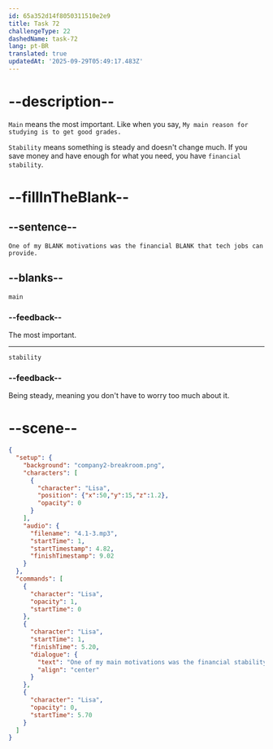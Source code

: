 ```yaml
---
id: 65a352d14f8050311510e2e9
title: Task 72
challengeType: 22
dashedName: task-72
lang: pt-BR
translated: true
updatedAt: '2025-09-29T05:49:17.483Z'
---
```


<!-- (Audio) Lisa: One of my main motivations was the financial stability that tech jobs can provide. -->

# --description--

`Main` means the most important. Like when you say, `My main reason for studying is to get good grades.`

`Stability` means something is steady and doesn't change much. If you save money and have enough for what you need, you have `financial stability`.

# --fillInTheBlank--

## --sentence--

`One of my BLANK motivations was the financial BLANK that tech jobs can provide.`

## --blanks--

`main`

### --feedback--

The most important.

---

`stability`

### --feedback--

Being steady, meaning you don't have to worry too much about it.

# --scene--

```json
{
  "setup": {
    "background": "company2-breakroom.png",
    "characters": [
      {
        "character": "Lisa",
        "position": {"x":50,"y":15,"z":1.2},
        "opacity": 0
      }
    ],
    "audio": {
      "filename": "4.1-3.mp3",
      "startTime": 1,
      "startTimestamp": 4.82,
      "finishTimestamp": 9.02
    }
  },
  "commands": [
    {
      "character": "Lisa",
      "opacity": 1,
      "startTime": 0
    },
    {
      "character": "Lisa",
      "startTime": 1,
      "finishTime": 5.20,
      "dialogue": {
        "text": "One of my main motivations was the financial stability that tech jobs can provide.",
        "align": "center"
      }
    },
    {
      "character": "Lisa",
      "opacity": 0,
      "startTime": 5.70
    }
  ]
}
```

